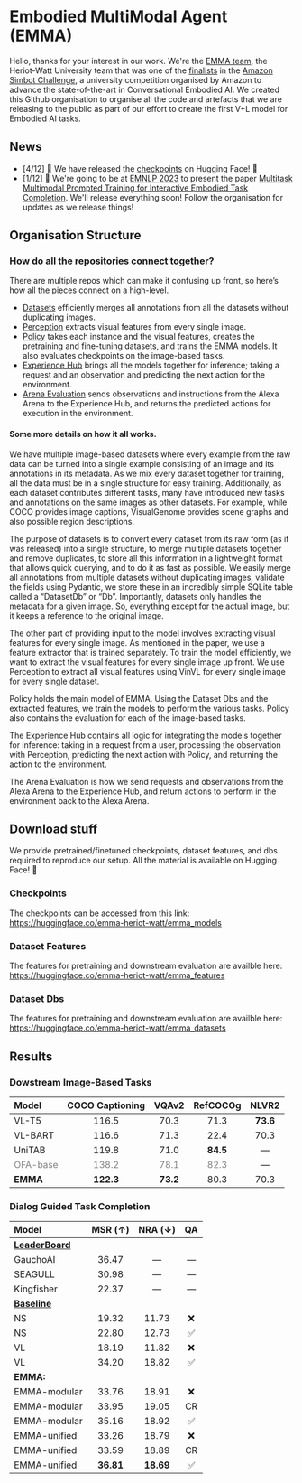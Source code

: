 # Embodied MultiModal Agent (EMMA)

Hello, thanks for your interest in our work. We're the [EMMA team](https://sites.google.com/site/hwinteractionlab/home/amazon-simbot-challenge), the Heriot-Watt University team that was one of the [finalists](https://www.amazon.science/alexa-prize/simbot-challenge/one) in the [Amazon Simbot Challenge](https://www.amazon.science/alexa-prize/simbot-challenge), a university competition organised by Amazon to advance the state-of-the-art in Conversational Embodied AI. We created this Github organisation to organise all the code and artefacts that we are releasing to the public as part of our effort to create the first V+L model for Embodied AI tasks.

## News

* [4/12] :mega: We have released the [checkpoints](https://huggingface.co/emma-heriot-watt/models) on Hugging Face! :hugs:
* [1/12] :mega: We're going to be at [EMNLP 2023](https://2023.emnlp.org/) to present the paper [Multitask Multimodal Prompted Training for Interactive Embodied Task Completion](https://arxiv.org/abs/2311.04067). We'll release everything soon! Follow the organisation for updates as we release things!

## Organisation Structure

### How do all the repositories connect together?

There are multiple repos which can make it confusing up front, so here’s how all the pieces connect on a high-level. 

- [Datasets](https://github.com/emma-heriot-watt/datasets) efficiently merges all annotations from all the datasets without duplicating images. 
- [Perception](https://github.com/emma-heriot-watt/perception) extracts visual features from every single image. 
- [Policy](https://github.com/emma-heriot-watt/policy) takes each instance and the visual features, creates the pretraining and fine-tuning datasets, and trains the EMMA models. It also evaluates checkpoints on the image-based tasks.
- [Experience Hub](https://github.com/emma-heriot-watt/experience-hub) brings all the models together for inference; taking a request and an observation and predicting the next action for the environment.
- [Arena Evaluation](https://github.com/emma-heriot-watt/arena-evaluation) sends observations and instructions from the Alexa Arena to the Experience Hub, and returns the predicted actions for execution in the environment. 


#### Some more details on how it all works. 

We have multiple image-based datasets where every example from the raw data can be turned into a single example consisting of an image and its annotations in its metadata. As we mix every dataset together for training, all the data must be in a single structure for easy training. Additionally, as each dataset contributes different tasks, many have introduced new tasks and annotations on the same images as other datasets. For example, while COCO provides image captions, VisualGenome provides scene graphs and also possible region descriptions. 

The purpose of datasets is to convert every dataset from its raw form (as it was released) into a single structure, to merge multiple datasets together and remove duplicates, to store all this information in a lightweight format that allows quick querying, and to do it as fast as possible. We easily merge all annotations from multiple datasets without duplicating images, validate the fields using Pydantic, we store these in an incredibly simple SQLite table called a “DatasetDb” or “Db”. Importantly, datasets only handles the metadata for a given image. So, everything except for the actual image, but it keeps a reference to the original image. 

The other part of providing input to the model involves extracting visual features for every single image. As mentioned in the paper, we use a feature extractor that is trained separately. To train the model efficiently, we want to extract the visual features for every single image up front. We use Perception to extract all visual features using VinVL for every single image for every single dataset. 

Policy holds the main model of EMMA. Using the Dataset Dbs and the extracted features, we train the models to perform the various tasks. Policy also contains the evaluation for each of the image-based tasks. 

The Experience Hub contains all logic for integrating the models together for inference: taking in a request from a user, processing the observation with Perception, predicting the next action with Policy, and returning the action to the environment.

The Arena Evaluation is how we send requests and observations from the Alexa Arena to the Experience Hub, and return actions to perform in the environment back to the Alexa Arena. 






## Download stuff
We provide pretrained/finetuned checkpoints, dataset features, and dbs required to reproduce our setup. All the material is available on Hugging Face! :hugs:

### Checkpoints
The checkpoints can be accessed from this link: https://huggingface.co/emma-heriot-watt/emma_models

### Dataset Features
The features for pretraining and downstream evaluation are availble here: https://huggingface.co/emma-heriot-watt/emma_features

### Dataset Dbs
The features for pretraining and downstream evaluation are availble here: https://huggingface.co/emma-heriot-watt/emma_datasets


## Results

### Dowstream Image-Based Tasks

| Model | COCO Captioning | VQAv2 | RefCOCOg | NLVR2  |
| :--- |       :---:     | :---: | :---:    | :---: |
| VL-T5 | 116.5 | 70.3 | 71.3 | **73.6**
| VL-BART | 116.6 | 71.3 | 22.4 | 70.3 
| UniTAB | 119.8 |  71.0 | **84.5** | —
| <span style="color:gray">OFA-base</span> | <span style="color:gray">138.2</span> | <span style="color:gray">78.1</span> | <span style="color:gray">82.3</span> | —
| **EMMA**  | **122.3** | **73.2** | 80.3 | 70.3


### Dialog Guided Task Completion
| Model | MSR (&#8593;) | NRA (&#8595;) | QA | 
| :--- |       :---:     | :---: | :---:
| [**LeaderBoard**](https://eval.ai/web/challenges/challenge-page/1903/leaderboard/4491) | | | |
| GauchoAI | 36.47 | — | — |
| SEAGULL | 30.98 | — | — | 
| Kingfisher | 22.37 | — | — |
| [**Baseline**](https://eval.ai/web/challenges/challenge-page/1903/leaderboard/4491) | | | |
| NS | 19.32 | 11.73 | :x:
| NS | 22.80 | 12.73 | :white_check_mark:
| VL | 18.19 | 11.82 | :x:
| VL | 34.20 | 18.82 | :white_check_mark:
| **EMMA:** | | | |
| EMMA-modular | 33.76 | 18.91 | :x:
| EMMA-modular | 33.95 | 19.05 | CR
| EMMA-modular | 35.16 | 18.92 | :white_check_mark:
| EMMA-unified | 33.26 | 18.79 | :x:
| EMMA-unified | 33.59 | 18.89 | CR
| EMMA-unified | **36.81** | **18.69** | :white_check_mark:
